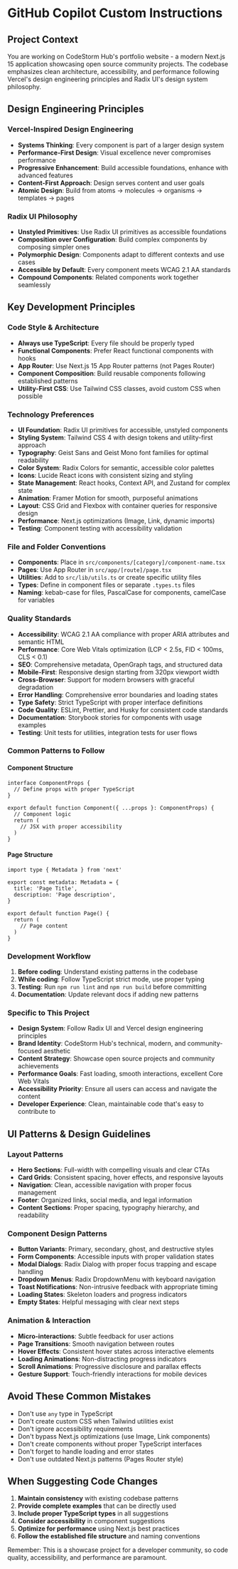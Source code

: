 # GitHub Copilot Custom Instructions

## Project Context
You are working on CodeStorm Hub's portfolio website - a modern Next.js 15 application showcasing open source community projects. The codebase emphasizes clean architecture, accessibility, and performance following Vercel's design engineering principles and Radix UI's design system philosophy.

## Design Engineering Principles

### Vercel-Inspired Design Engineering
- **Systems Thinking**: Every component is part of a larger design system
- **Performance-First Design**: Visual excellence never compromises performance
- **Progressive Enhancement**: Build accessible foundations, enhance with advanced features
- **Content-First Approach**: Design serves content and user goals
- **Atomic Design**: Build from atoms → molecules → organisms → templates → pages

### Radix UI Philosophy
- **Unstyled Primitives**: Use Radix UI primitives as accessible foundations
- **Composition over Configuration**: Build complex components by composing simpler ones
- **Polymorphic Design**: Components adapt to different contexts and use cases
- **Accessible by Default**: Every component meets WCAG 2.1 AA standards
- **Compound Components**: Related components work together seamlessly

## Key Development Principles

### Code Style & Architecture
- **Always use TypeScript**: Every file should be properly typed
- **Functional Components**: Prefer React functional components with hooks
- **App Router**: Use Next.js 15 App Router patterns (not Pages Router)
- **Component Composition**: Build reusable components following established patterns
- **Utility-First CSS**: Use Tailwind CSS classes, avoid custom CSS when possible

### Technology Preferences
- **UI Foundation**: Radix UI primitives for accessible, unstyled components
- **Styling System**: Tailwind CSS 4 with design tokens and utility-first approach
- **Typography**: Geist Sans and Geist Mono font families for optimal readability
- **Color System**: Radix Colors for semantic, accessible color palettes
- **Icons**: Lucide React icons with consistent sizing and styling
- **State Management**: React hooks, Context API, and Zustand for complex state
- **Animation**: Framer Motion for smooth, purposeful animations
- **Layout**: CSS Grid and Flexbox with container queries for responsive design
- **Performance**: Next.js optimizations (Image, Link, dynamic imports)
- **Testing**: Component testing with accessibility validation

### File and Folder Conventions
- **Components**: Place in `src/components/[category]/component-name.tsx`
- **Pages**: Use App Router in `src/app/[route]/page.tsx`
- **Utilities**: Add to `src/lib/utils.ts` or create specific utility files
- **Types**: Define in component files or separate `.types.ts` files
- **Naming**: kebab-case for files, PascalCase for components, camelCase for variables

### Quality Standards
- **Accessibility**: WCAG 2.1 AA compliance with proper ARIA attributes and semantic HTML
- **Performance**: Core Web Vitals optimization (LCP < 2.5s, FID < 100ms, CLS < 0.1)
- **SEO**: Comprehensive metadata, OpenGraph tags, and structured data
- **Mobile-First**: Responsive design starting from 320px viewport width
- **Cross-Browser**: Support for modern browsers with graceful degradation
- **Error Handling**: Comprehensive error boundaries and loading states
- **Type Safety**: Strict TypeScript with proper interface definitions
- **Code Quality**: ESLint, Prettier, and Husky for consistent code standards
- **Documentation**: Storybook stories for components with usage examples
- **Testing**: Unit tests for utilities, integration tests for user flows

### Common Patterns to Follow

#### Component Structure
```tsx
interface ComponentProps {
  // Define props with proper TypeScript
}

export default function Component({ ...props }: ComponentProps) {
  // Component logic
  return (
    // JSX with proper accessibility
  )
}
```

#### Page Structure
```tsx
import type { Metadata } from 'next'

export const metadata: Metadata = {
  title: 'Page Title',
  description: 'Page description',
}

export default function Page() {
  return (
    // Page content
  )
}
```

### Development Workflow
1. **Before coding**: Understand existing patterns in the codebase
2. **While coding**: Follow TypeScript strict mode, use proper typing
3. **Testing**: Run `npm run lint` and `npm run build` before committing
4. **Documentation**: Update relevant docs if adding new patterns

### Specific to This Project
- **Design System**: Follow Radix UI and Vercel design engineering principles
- **Brand Identity**: CodeStorm Hub's technical, modern, and community-focused aesthetic
- **Content Strategy**: Showcase open source projects and community achievements
- **Performance Goals**: Fast loading, smooth interactions, excellent Core Web Vitals
- **Accessibility Priority**: Ensure all users can access and navigate the content
- **Developer Experience**: Clean, maintainable code that's easy to contribute to

## UI Patterns & Design Guidelines

### Layout Patterns
- **Hero Sections**: Full-width with compelling visuals and clear CTAs
- **Card Grids**: Consistent spacing, hover effects, and responsive layouts
- **Navigation**: Clean, accessible navigation with proper focus management
- **Footer**: Organized links, social media, and legal information
- **Content Sections**: Proper spacing, typography hierarchy, and readability

### Component Design Patterns
- **Button Variants**: Primary, secondary, ghost, and destructive styles
- **Form Components**: Accessible inputs with proper validation states
- **Modal Dialogs**: Radix Dialog with proper focus trapping and escape handling
- **Dropdown Menus**: Radix DropdownMenu with keyboard navigation
- **Toast Notifications**: Non-intrusive feedback with appropriate timing
- **Loading States**: Skeleton loaders and progress indicators
- **Empty States**: Helpful messaging with clear next steps

### Animation & Interaction
- **Micro-interactions**: Subtle feedback for user actions
- **Page Transitions**: Smooth navigation between routes
- **Hover Effects**: Consistent hover states across interactive elements
- **Loading Animations**: Non-distracting progress indicators
- **Scroll Animations**: Progressive disclosure and parallax effects
- **Gesture Support**: Touch-friendly interactions for mobile devices

## Avoid These Common Mistakes
- Don't use `any` type in TypeScript
- Don't create custom CSS when Tailwind utilities exist
- Don't ignore accessibility requirements
- Don't bypass Next.js optimizations (use Image, Link components)
- Don't create components without proper TypeScript interfaces
- Don't forget to handle loading and error states
- Don't use outdated Next.js patterns (Pages Router style)

## When Suggesting Code Changes
1. **Maintain consistency** with existing codebase patterns
2. **Provide complete examples** that can be directly used
3. **Include proper TypeScript types** in all suggestions
4. **Consider accessibility** in component suggestions
5. **Optimize for performance** using Next.js best practices
6. **Follow the established file structure** and naming conventions

Remember: This is a showcase project for a developer community, so code quality, accessibility, and performance are paramount.